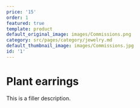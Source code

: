 ```yaml
---
price: '15'
order: 1
featured: true
template: product
default_original_image: images/Commissions.png
category: src/pages/category/jewelry.md
default_thumbnail_image: images/Commissions.jpg
id: '1'
---
```

# Plant earrings

This is a filler description.
